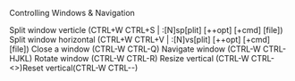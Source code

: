 Controlling Windows & Navigation 

Split window verticle (CTRL+W CTRL+S | :[N]sp[plit] [++opt] [+cmd] [file])
Split window horizontal (CTRL+W CTRL+V | :[N]vs[plit] [++opt] [+cmd] [file])
Close a window (CTRL-W CTRL-Q)
Navigate window (CTRL-W CTRL-HJKL)
Rotate window (CTRL-W CTRL-R)
Resize vertical (CTRL-W CTRL-<>)Reset vertical(CTRL-W CTRL--)

